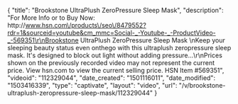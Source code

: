{
    "title": "Brookstone UltraPlush ZeroPressure Sleep Mask",
    "description": "For More Info or to Buy Now: http:\/\/www.hsn.com\/products\/seo\/8479552?rdr=1&sourceid=youtube&cm_mmc=Social-_-Youtube-_-ProductVideo-_-569351\r\nBrookstone UltraPlush ZeroPressure Sleep Mask \nKeep your sleeping beauty status even onthego with this ultraplush zeropressure sleep mask. It's designed to block out light without adding pressure...\r\nPrices shown on the previously recorded video may not represent the current price.  View hsn.com to view the current selling price. HSN Item #569351",
    "videoid": "112329044",
    "date_created": "1501116011",
    "date_modified": "1503416339",
    "type": "captivate",
    "layout": "video",
    "url": "\/v\/brookstone-ultraplush-zeropressure-sleep-mask\/112329044"
}